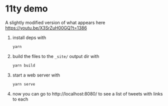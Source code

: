 # 11ty demo
A slightly modified version of what appears here https://youtu.be/X3SrZuH00GQ?t=1386

  1. install deps with
      ```bash
      yarn
      ```
  1. build the files to the `_site/` output dir with
      ```bash
      yarn build
      ```
  1. start a web server with
      ```bash
      yarn serve
      ```
  1. now you can go to http://localhost:8080/ to see a list of tweets with links to each

